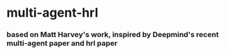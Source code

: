 # multi-agent-hrl 
### based on Matt Harvey's work, inspired by Deepmind's recent multi-agent paper and hrl paper

